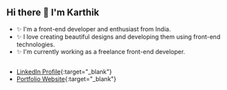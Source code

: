 ## Hi there 👋 I'm Karthik

- ✨ I'm a front-end developer and enthusiast from India. 
- ✨ I love creating beautiful designs and developing them using front-end technologies.
- ✨ I'm currently working as a freelance front-end developer.
##
- [LinkedIn Profile](https://linkedin.com/in/thekarthikms "Karthik M S"){:target="_blank"} 
- [Portfolio Website](https://thekarthikms.netlify.app "Karthik M S"){:target="_blank"} 

<!--
**thekarthikms/thekarthikms** is a ✨ _special_ ✨ repository because its `README.md` (this file) appears on your GitHub profile.

Here are some ideas to get you started:

- 🔭 I’m currently working on ...
- 🌱 I’m currently learning ...
- 👯 I’m looking to collaborate on ...
- 🤔 I’m looking for help with ...
- 💬 Ask me about ...
- 📫 How to reach me: ...
- 😄 Pronouns: ...
- ⚡ Fun fact: ...
-->
